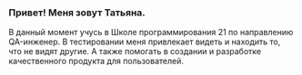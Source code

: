### Привет! Меня зовут Татьяна.

В данный момент учусь в Школе программирования 21 по направлению QA-инженер. В тестировании меня привлекает видеть и находить то, что не видят другие. А также помогать в создании и разработке качественного продукта для пользователей.



